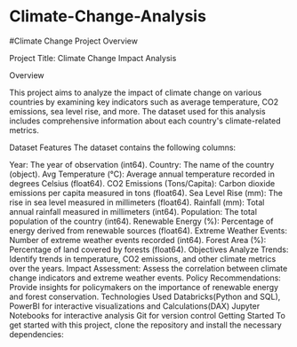 # Climate-Change-Analysis

#Climate Change Project Overview

Project Title: Climate Change Impact Analysis

Overview

This project aims to analyze the impact of climate change on various countries by examining key indicators such as average temperature, CO2 emissions, sea level rise, and more. The dataset used for this analysis includes comprehensive information about each country's climate-related metrics.

Dataset Features
The dataset contains the following columns:

Year: The year of observation (int64).
Country: The name of the country (object).
Avg Temperature (°C): Average annual temperature recorded in degrees Celsius (float64).
CO2 Emissions (Tons/Capita): Carbon dioxide emissions per capita measured in tons (float64).
Sea Level Rise (mm): The rise in sea level measured in millimeters (float64).
Rainfall (mm): Total annual rainfall measured in millimeters (int64).
Population: The total population of the country (int64).
Renewable Energy (%): Percentage of energy derived from renewable sources (float64).
Extreme Weather Events: Number of extreme weather events recorded (int64).
Forest Area (%): Percentage of land covered by forests (float64).
Objectives
Analyze Trends: Identify trends in temperature, CO2 emissions, and other climate metrics over the years.
Impact Assessment: Assess the correlation between climate change indicators and extreme weather events.
Policy Recommendations: Provide insights for policymakers on the importance of renewable energy and forest conservation.
Technologies Used
Databricks(Python and SQL), PowerBI for interactive visualizations and Calculations(DAX)
Jupyter Notebooks for interactive analysis
Git for version control
Getting Started
To get started with this project, clone the repository and install the necessary dependencies:


